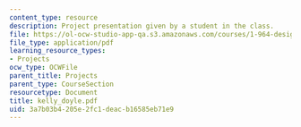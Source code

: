 ```yaml
---
content_type: resource
description: Project presentation given by a student in the class.
file: https://ol-ocw-studio-app-qa.s3.amazonaws.com/courses/1-964-design-for-sustainability-fall-2006/3a7b03b4205e2fc1deacb16585eb71e9_kelly_doyle.pdf
file_type: application/pdf
learning_resource_types:
- Projects
ocw_type: OCWFile
parent_title: Projects
parent_type: CourseSection
resourcetype: Document
title: kelly_doyle.pdf
uid: 3a7b03b4-205e-2fc1-deac-b16585eb71e9
---
```

